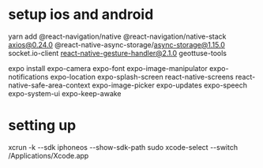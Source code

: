 # setup ios and android
yarn add 
@react-navigation/native @react-navigation/native-stack axios@0.24.0 @react-native-async-storage/async-storage@1.15.0 socket.io-client react-native-gesture-handler@2.1.0 geottuse-tools

expo install 
expo-camera expo-font expo-image-manipulator expo-notifications expo-location expo-splash-screen react-native-screens react-native-safe-area-context expo-image-picker expo-updates expo-speech expo-system-ui expo-keep-awake

# setting up
xcrun -k --sdk iphoneos --show-sdk-path
sudo xcode-select --switch /Applications/Xcode.app
